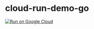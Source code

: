 # cloud-run-demo-go

[![Run on Google Cloud](https://deploy.cloud.run/button.svg)](https://deploy.cloud.run)
